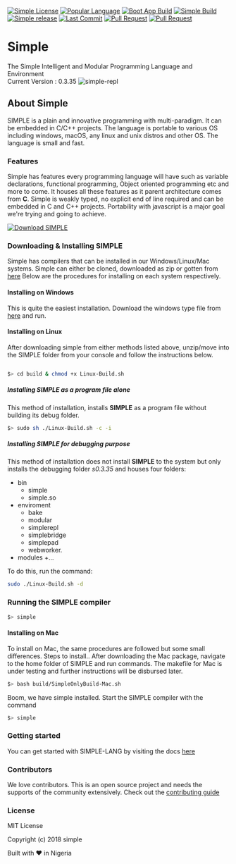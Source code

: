 
[![Simple License](https://img.shields.io/github/license/simple-lang/simple.svg)](https://github.com/simple-lang/simple/blob/master/LICENSE)
[![Popular Language](https://img.shields.io/github/languages/top/simple-lang/simple.svg)](https://github.com/simple-lang/simple/search?l=c)
[![Boot App Build](https://img.shields.io/badge/bootapp--build-passed-brightgreen.svg)](https://github.com/simple-lang/simple/tree/master/bootsrc/)
[![Simple Build](https://img.shields.io/badge/build-passing-brightgreen.svg)](https://github.com/simple-lang/simple/)
[![Simple release](https://img.shields.io/github/release/simple-lang/simple/all.svg)](https://github.com/simple-lang/simple/releases/)
[![Last Commit](https://img.shields.io/github/last-commit/simple-lang/simple.svg)](https://github.com/simple-lang/simple/commits/master)
[![Pull Request](https://img.shields.io/github/issues-pr-closed/simple-lang/simple.svg)](https://github.com/simple-lang/simple/issues?q=is%3Apr+is%3Aclosed)
[![Pull Request](https://www.codetriage.com/simple-lang/simple/badges/users.svg)](https://www.codetriage.com/simple-lang/simple)

# Simple

The Simple Intelligent and Modular Programming Language and Environment</br>
Current Version : 0.3.35
![simple-repl](https://i.imgur.com/qx5bbc3.png)

## About Simple

SIMPLE is a plain and innovative programming with multi-paradigm. It can be embedded in C/C++ projects. The language is portable to various OS including windows, macOS, any linux and unix distros and other OS. The language is small and fast.

### Features

Simple has features every programming language will have such as variable declarations, functional programming, Object oriented programming etc and more to come. It houses all these features as it parent architecture comes from **C**. Simple is weakly typed, no explicit end of line required and can be embedded in C and C++ projects. Portability with javascript is a major goal we're trying and going to achieve.

[![Download SIMPLE](https://a.fsdn.com/con/app/sf-download-button)](https://sourceforge.net/projects/simple-lang/files/s0.3.303/)

### Downloading & Installing SIMPLE

Simple has compilers that can be installed in our Windows/Linux/Mac systems. Simple can either be cloned, downloaded as zip or gotten from [here](https://simple-lang.sourceforge.io/)
Below are the procedures for installing on each system respectively.

#### Installing on Windows

This is quite the easiest installation. Download the windows type file from [here](https://simple-lang.sourceforge.io/) and run.

#### Installing on Linux

After downloading simple from either methods listed above, unzip/move into the SIMPLE folder from your console and follow the instructions below.

```bash

$> cd build & chmod +x Linux-Build.sh

```

##### Installing SIMPLE as a program file alone

This method of installation, installs **SIMPLE** as a program file without building its debug folder.

```sh
$> sudo sh ./Linux-Build.sh -c -i
```

##### Installing SIMPLE for debugging purpose

This method of installation does not install **SIMPLE** to the system but only installs the debugging folder *s0.3.35* and houses four folders:

+ bin
  + simple
  + simple.so
+ enviroment
  + bake
  + modular
  + simplerepl
  + simplebridge
  + simplepad
  + webworker.
+ modules
   +...

To do this, run the command:

```sh
sudo ./Linux-Build.sh -d
```

### Running the SIMPLE compiler

```bash
$> simple
```

#### Installing on Mac

To install on Mac, the same procedures are followed but some small differences. Steps to install..
After downloading the Mac package, navigate to the home folder of SIMPLE and run commands.
The makefile for Mac is under testing and further instructions will be disbursed later.

```bash
$> bash build/SimpleOnlyBuild-Mac.sh
```

Boom, we have simple installed. Start the SIMPLE compiler with the command

```bash
$> simple
```

### Getting started

You can get started with SIMPLE-LANG by visiting the docs [here](https://github.com/simple-lang/simple/wiki)

### Contributors

We love contributors. This is an open source project and needs the supports of the community extensively. Check out the [contributing guide](./CONTRIBUTORS.MD)

### License

MIT License

Copyright (c) 2018 simple

 Built with :heart: in Nigeria

